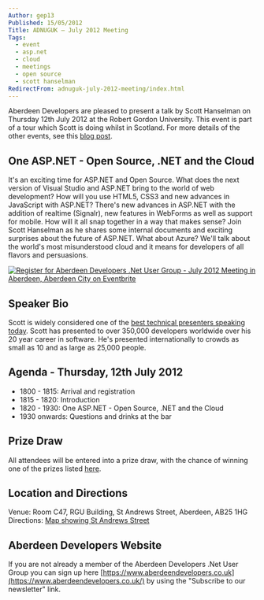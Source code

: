 ```yaml
---
Author: gep13
Published: 15/05/2012
Title: ADNUGUK – July 2012 Meeting
Tags:
  - event
  - asp.net
  - cloud
  - meetings
  - open source
  - scott hanselman
RedirectFrom: adnuguk-july-2012-meeting/index.html
---
```


Aberdeen Developers are pleased to present a talk by Scott Hanselman on Thursday 12th July 2012 at the Robert Gordon University. This event is part of a tour which Scott is doing whilst in Scotland. For more details of the other events, see this [blog post](https://www.gep13.co.uk/blog/scott-hanselman-doing-user-group-tour-of-scotland/).

## One ASP.NET - Open Source, .NET and the Cloud

It's an exciting time for ASP.NET and Open Source. What does the next version of Visual Studio and ASP.NET bring to the world of web development? How will you use HTML5, CSS3 and new advances in JavaScript with ASP.NET? There's new advances in ASP.NET with the addition of realtime (Signalr), new features in WebForms as well as support for mobile. How will it all snap together in a way that makes sense? Join Scott Hanselman as he shares some internal documents and exciting surprises about the future of ASP.NET. What about Azure? We'll talk about the world's most misunderstood cloud and it means for developers of all flavors and persuasions.

[![Register for Aberdeen Developers .Net User Group - July 2012 Meeting in Aberdeen, Aberdeen City  on Eventbrite](https://www.eventbrite.com/registerbutton?eid=2581657808)](https://scott-hanselman-abz-2012.eventbrite.com?ref=elink)

## Speaker Bio

Scott is widely considered one of the [best technical presenters speaking today](https://speakermix.com/scott-hanselman). Scott has presented to over 350,000 developers worldwide over his 20 year career in software. He's presented internationally to crowds as small as 10 and as large as 25,000 people.

## Agenda - Thursday, 12th July 2012

* 1800 - 1815: Arrival and registration
* 1815 - 1820: Introduction
* 1820 - 1930: One ASP.NET - Open Source, .NET and the Cloud
* 1930 onwards: Questions and drinks at the bar

## Prize Draw

All attendees will be entered into a prize draw, with the chance of winning one of the prizes listed [here](https://www.gep13.co.uk/blog/?p=107).

## Location and Directions

Venue: Room C47, RGU Building, St Andrews Street, Aberdeen, AB25 1HG Directions: [Map showing St Andrews Street](https://www.bing.com/maps/?v=2&cp=57.149542434132776~-2.102723645985436&lvl=17&dir=0&sty=c&eo=1&form=LMLTCC)

## Aberdeen Developers Website

If you are not already a member of the Aberdeen Developers .Net User Group you can sign up here [https://www.aberdeendevelopers.co.uk](https://www.aberdeendevelopers.co.uk/) by using the "Subscribe to our newsletter" link.
